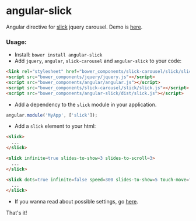 angular-slick
=============

Angular directive for [slick](https://github.com/kenwheeler/slick/) jquery carousel. Demo is [here](http://vasyabigi.github.io/angular-slick/).

### Usage:

- Install: `bower install angular-slick`
- Add `jquery`, `angular`, `slick-carousel` and `angular-slick` to your code:

```html
<link rel="stylesheet" href="bower_components/slick-carousel/slick/slick.css">
<script src="bower_components/jquery/jquery.js"></script>
<script src="bower_components/angular/angular.js"></script>
<script src="bower_components/slick-carousel/slick/slick.js"></script>
<script src="bower_components/angular-slick/dist/slick.js"></script>
```

- Add a dependency to the `slick` module in your application.

```js
angular.module('MyApp', ['slick']);
```

- Add a `slick` element to your html:

```html
<slick>
  ...
</slick>

<slick infinite=true slides-to-show=3 slides-to-scroll=3>
  ...
</slick>

<slick dots=true infinite=false speed=300 slides-to-show=5 touch-move=false slides-to-scroll=1>
  ...
</slick>
```

- If you wanna read about possible settings, go [here](http://kenwheeler.github.io/slick/#settings).

That's it!

